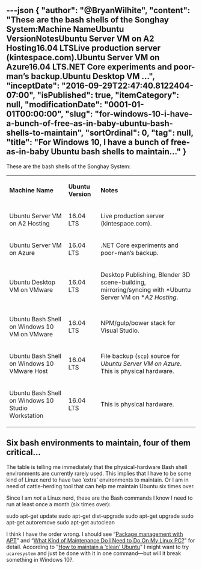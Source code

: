 ---json
{
  "author": "@BryanWilhite",
  "content": "These are the bash shells of the Songhay System:Machine NameUbuntu VersionNotesUbuntu Server VM on A2 Hosting16.04 LTSLive production server (kintespace.com).Ubuntu Server VM on Azure16.04 LTS.NET Core experiments and poor-man’s backup.Ubuntu Desktop VM ...",
  "inceptDate": "2016-09-29T22:47:40.8122404-07:00",
  "isPublished": true,
  "itemCategory": null,
  "modificationDate": "0001-01-01T00:00:00",
  "slug": "for-windows-10-i-have-a-bunch-of-free-as-in-baby-ubuntu-bash-shells-to-maintain",
  "sortOrdinal": 0,
  "tag": null,
  "title": "For Windows 10, I have a bunch of free-as-in-baby Ubuntu bash shells to maintain…"
}
---

These are the bash shells of the Songhay System:
<table class="WordWalkingStickTable"><tr><td>

**Machine Name**
</td><td>

**Ubuntu Version**
</td><td>

**Notes**
</td></tr><tr><td>

Ubuntu Server VM on A2 Hosting
</td><td>

16.04 LTS
</td><td>

Live production server (kintespace.com).
</td></tr><tr><td>

Ubuntu Server VM on Azure
</td><td>

16.04 LTS
</td><td>

.NET Core experiments and poor-man’s backup.
</td></tr><tr><td>

Ubuntu Desktop VM on VMware
</td><td>

16.04 LTS
</td><td>

Desktop Publishing, Blender 3D scene-building, mirroring/syncing with *Ubuntu Server VM on **A2 Hosting*.
</td></tr><tr><td>

Ubuntu Bash Shell on Windows 10 VM on VMware
</td><td>

16.04 LTS
</td><td>

NPM/gulp/bower stack for Visual Studio.
</td></tr><tr><td>

Ubuntu Bash Shell on Windows 10 VMware Host
</td><td>

16.04 LTS
</td><td>

File backup (`scp`) source for *Ubuntu Server VM on Azure*. This is physical hardware.
</td></tr><tr><td>

Ubuntu Bash Shell on Windows 10 Studio Workstation
</td><td>

16.04 LTS
</td><td>

This is physical hardware.
</td></tr></table>

## Six bash environments to maintain, four of them critical…

The table is telling me immediately that the physical-hardware Bash shell environments are currently rarely used. This implies that I have to be some kind of Linux nerd to have two ‘extra’ environments to maintain. Or I am in need of cattle-herding tool that can help me maintain Ubuntu six times over.

Since I am *not* a Linux nerd, these are the Bash commands I know I need to run at least once a month (six times over):


sudo apt-get update
sudo apt-get dist-upgrade
sudo apt-get upgrade
sudo apt-get autoremove
sudo apt-get autoclean
    

I think I have the order wrong. I should see “[Package management with APT](https://help.ubuntu.com/community/AptGet/Howto)” and “[What Kind of Maintenance Do I Need to Do On My Linux PC?](http://lifehacker.com/5817282/what-kind-of-maintenance-do-i-need-to-do-on-my-linux-pc)” for detail. According to “[How to maintain a ‘clean’ Ubuntu](https://www.howtoforge.com/tutorial/how-to-maintain-a-clean-ubuntu/)” I might want to try `ucaresystem` and just be done with it in one command—but will it break something in Windows 10?.
